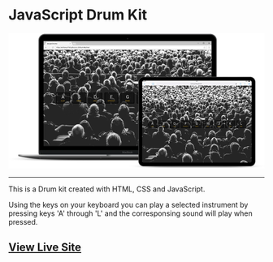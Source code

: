 # JavaScript Drum Kit

![Responsive Image](responsive.png)

<hr>

This is a Drum kit created with HTML, CSS and JavaScript. 

Using the keys on your keyboard you can play a selected instrument by pressing keys 'A' through 'L' and the corresponsing sound will play when pressed.
## [View Live Site](https://anthonys1760.github.io/JS-Drum-Machine/)
